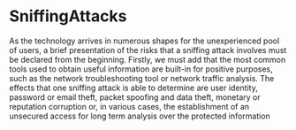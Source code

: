 # SniffingAttacks

As the technology arrives in numerous shapes for the unexperienced pool of users, a brief presentation of the risks that a sniffing attack involves must be declared from the beginning. Firstly, we must add that the most common tools used to obtain useful information are built-in for positive purposes, such as the network troubleshooting tool or network traffic analysis. The effects that one sniffing attack is able to determine are user identity, password or email theft, packet spoofing and data theft, monetary or reputation corruption or, in various cases, the establishment of an unsecured access for long term analysis over the protected information
